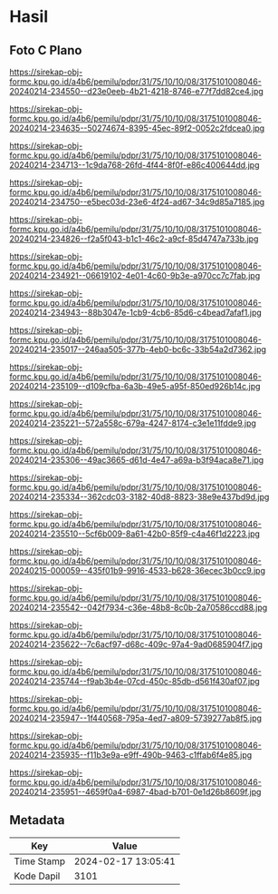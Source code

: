 # Hasil

## Foto C Plano

https://sirekap-obj-formc.kpu.go.id/a4b6/pemilu/pdpr/31/75/10/10/08/3175101008046-20240214-234550--d23e0eeb-4b21-4218-8746-e77f7dd82ce4.jpg

https://sirekap-obj-formc.kpu.go.id/a4b6/pemilu/pdpr/31/75/10/10/08/3175101008046-20240214-234635--50274674-8395-45ec-89f2-0052c2fdcea0.jpg

https://sirekap-obj-formc.kpu.go.id/a4b6/pemilu/pdpr/31/75/10/10/08/3175101008046-20240214-234713--1c9da768-26fd-4f44-8f0f-e86c400644dd.jpg

https://sirekap-obj-formc.kpu.go.id/a4b6/pemilu/pdpr/31/75/10/10/08/3175101008046-20240214-234750--e5bec03d-23e6-4f24-ad67-34c9d85a7185.jpg

https://sirekap-obj-formc.kpu.go.id/a4b6/pemilu/pdpr/31/75/10/10/08/3175101008046-20240214-234826--f2a5f043-b1c1-46c2-a9cf-85d4747a733b.jpg

https://sirekap-obj-formc.kpu.go.id/a4b6/pemilu/pdpr/31/75/10/10/08/3175101008046-20240214-234921--06619102-4e01-4c60-9b3e-a970cc7c7fab.jpg

https://sirekap-obj-formc.kpu.go.id/a4b6/pemilu/pdpr/31/75/10/10/08/3175101008046-20240214-234943--88b3047e-1cb9-4cb6-85d6-c4bead7afaf1.jpg

https://sirekap-obj-formc.kpu.go.id/a4b6/pemilu/pdpr/31/75/10/10/08/3175101008046-20240214-235017--246aa505-377b-4eb0-bc6c-33b54a2d7362.jpg

https://sirekap-obj-formc.kpu.go.id/a4b6/pemilu/pdpr/31/75/10/10/08/3175101008046-20240214-235109--d109cfba-6a3b-49e5-a95f-850ed926b14c.jpg

https://sirekap-obj-formc.kpu.go.id/a4b6/pemilu/pdpr/31/75/10/10/08/3175101008046-20240214-235221--572a558c-679a-4247-8174-c3e1e11fdde9.jpg

https://sirekap-obj-formc.kpu.go.id/a4b6/pemilu/pdpr/31/75/10/10/08/3175101008046-20240214-235306--49ac3665-d61d-4e47-a69a-b3f94aca8e71.jpg

https://sirekap-obj-formc.kpu.go.id/a4b6/pemilu/pdpr/31/75/10/10/08/3175101008046-20240214-235334--362cdc03-3182-40d8-8823-38e9e437bd9d.jpg

https://sirekap-obj-formc.kpu.go.id/a4b6/pemilu/pdpr/31/75/10/10/08/3175101008046-20240214-235510--5cf6b009-8a61-42b0-85f9-c4a46f1d2223.jpg

https://sirekap-obj-formc.kpu.go.id/a4b6/pemilu/pdpr/31/75/10/10/08/3175101008046-20240215-000059--435f01b9-9916-4533-b628-36ecec3b0cc9.jpg

https://sirekap-obj-formc.kpu.go.id/a4b6/pemilu/pdpr/31/75/10/10/08/3175101008046-20240214-235542--042f7934-c36e-48b8-8c0b-2a70586ccd88.jpg

https://sirekap-obj-formc.kpu.go.id/a4b6/pemilu/pdpr/31/75/10/10/08/3175101008046-20240214-235622--7c6acf97-d68c-409c-97a4-9ad0685904f7.jpg

https://sirekap-obj-formc.kpu.go.id/a4b6/pemilu/pdpr/31/75/10/10/08/3175101008046-20240214-235744--f9ab3b4e-07cd-450c-85db-d561f430af07.jpg

https://sirekap-obj-formc.kpu.go.id/a4b6/pemilu/pdpr/31/75/10/10/08/3175101008046-20240214-235947--1f440568-795a-4ed7-a809-5739277ab8f5.jpg

https://sirekap-obj-formc.kpu.go.id/a4b6/pemilu/pdpr/31/75/10/10/08/3175101008046-20240214-235935--f11b3e9a-e9ff-490b-9463-c1ffab6f4e85.jpg

https://sirekap-obj-formc.kpu.go.id/a4b6/pemilu/pdpr/31/75/10/10/08/3175101008046-20240214-235951--4659f0a4-6987-4bad-b701-0e1d26b8609f.jpg


## Metadata

| Key        | Value               |
| ---------- | ------------------- |
| Time Stamp | 2024-02-17 13:05:41 |
| Kode Dapil | 3101                |




